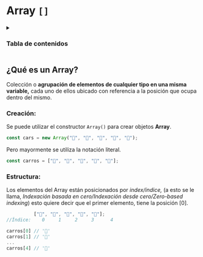 # Array `[]`

<details align="left">
  <summary>
    <h3>Tabla de contenidos</h3>
  </summary>

<ul>
  <li><a href="#¿qué-es-un-array?">Descripción</a></li>
  <li><a href="./metodos">Métodos</a></li>
</ul>
</details>

## ¿Qué es un Array?

Colección o **agrupación de elementos de cualquier tipo en una misma variable,** cada uno de ellos ubicado con referencia a la posición que ocupa dentro del mismo.

### Creación:

Se puede utilizar el constructor `Array()` para crear objetos **Array**.

```js
const cars = new Array("🚗", "🚓", "🚕", "🚐", "🚛");
```

Pero mayormente se utiliza la notación literal.

```js
const carros = ["🚗", "🚓", "🚕", "🚐", "🚛"];
```

### Estructura:

Los elementos del Array están posicionados por _index/índice,_ (a esto se le llama, _Indexación basada en cero/Indexación desde cero/Zero-based indexing_) esto quiere decir que el primer elemento, tiene la posición [0].

```js
          ["🚗", "🚓", "🚕", "🚐", "🚛"];
//Índice:    0     1     2     3      4

carros[0] // '🚗'
carros[1] // '🚓'
...
carros[4] // '🚛'
```
